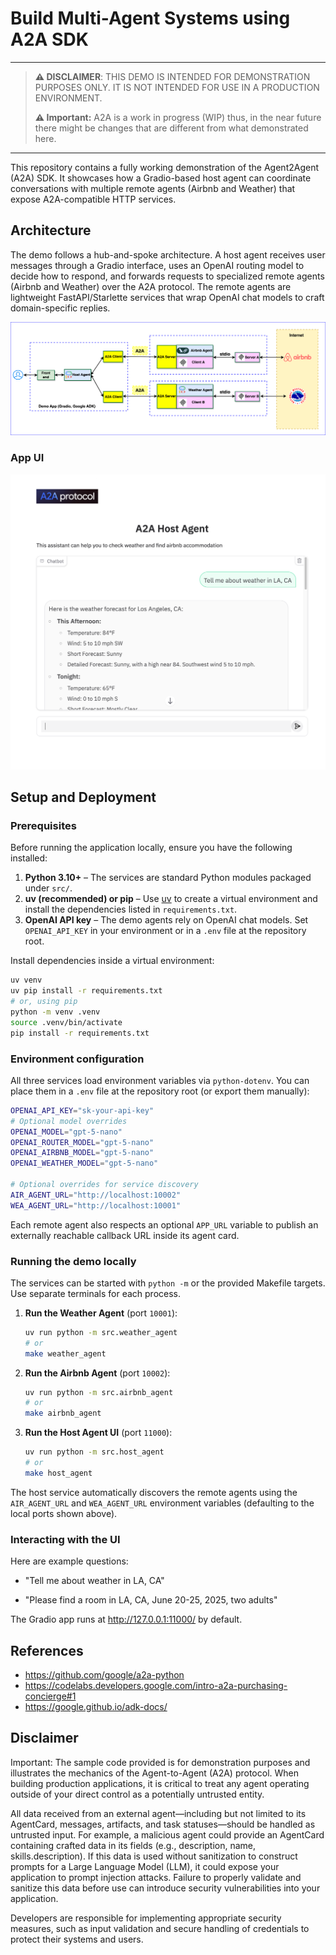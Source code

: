 # Build Multi-Agent Systems using A2A SDK

----
> **⚠️ DISCLAIMER**: THIS DEMO IS INTENDED FOR DEMONSTRATION PURPOSES ONLY. IT IS NOT INTENDED FOR USE IN A PRODUCTION ENVIRONMENT.
>
> **⚠️ Important:** A2A is a work in progress (WIP) thus, in the near future there might be changes that are different from what demonstrated here.
----

This repository contains a fully working demonstration of the Agent2Agent (A2A) SDK.  It showcases how a Gradio-based host agent can coordinate conversations with multiple remote agents (Airbnb and Weather) that expose A2A-compatible HTTP services.

## Architecture

The demo follows a hub-and-spoke architecture. A host agent receives user messages through a Gradio interface, uses an OpenAI routing model to decide how to respond, and forwards requests to specialized remote agents (Airbnb and Weather) over the A2A protocol. The remote agents are lightweight FastAPI/Starlette services that wrap OpenAI chat models to craft domain-specific replies.

![architecture](assets/A2A_multi_agent.png)

### App UI

![screenshot](assets/screenshot.png)

## Setup and Deployment

### Prerequisites

Before running the application locally, ensure you have the following installed:

1. **Python 3.10+** – The services are standard Python modules packaged under `src/`.
2. **uv (recommended) or pip** – Use [uv](https://docs.astral.sh/uv/getting-started/installation/) to create a virtual environment and install the dependencies listed in `requirements.txt`.
3. **OpenAI API key** – The demo agents rely on OpenAI chat models. Set `OPENAI_API_KEY` in your environment or in a `.env` file at the repository root.

Install dependencies inside a virtual environment:

```bash
uv venv
uv pip install -r requirements.txt
# or, using pip
python -m venv .venv
source .venv/bin/activate
pip install -r requirements.txt
```

### Environment configuration

All three services load environment variables via `python-dotenv`. You can place them in a `.env` file at the repository root (or export them manually):

```bash
OPENAI_API_KEY="sk-your-api-key"
# Optional model overrides
OPENAI_MODEL="gpt-5-nano"
OPENAI_ROUTER_MODEL="gpt-5-nano"
OPENAI_AIRBNB_MODEL="gpt-5-nano"
OPENAI_WEATHER_MODEL="gpt-5-nano"

# Optional overrides for service discovery
AIR_AGENT_URL="http://localhost:10002"
WEA_AGENT_URL="http://localhost:10001"
```

Each remote agent also respects an optional `APP_URL` variable to publish an externally reachable callback URL inside its agent card.

### Running the demo locally

The services can be started with `python -m` or the provided Makefile targets. Use separate terminals for each process.

1. **Run the Weather Agent** (port `10001`):

   ```bash
   uv run python -m src.weather_agent
   # or
   make weather_agent
   ```

2. **Run the Airbnb Agent** (port `10002`):

   ```bash
   uv run python -m src.airbnb_agent
   # or
   make airbnb_agent
   ```

3. **Run the Host Agent UI** (port `11000`):

   ```bash
   uv run python -m src.host_agent
   # or
   make host_agent
   ```

The host service automatically discovers the remote agents using the `AIR_AGENT_URL` and `WEA_AGENT_URL` environment variables (defaulting to the local ports shown above).

### Interacting with the UI

Here are example questions:

- "Tell me about weather in LA, CA"

- "Please find a room in LA, CA, June 20-25, 2025, two adults"

The Gradio app runs at <http://127.0.0.1:11000/> by default.

## References

- <https://github.com/google/a2a-python>
- <https://codelabs.developers.google.com/intro-a2a-purchasing-concierge#1>
- <https://google.github.io/adk-docs/>

## Disclaimer

Important: The sample code provided is for demonstration purposes and illustrates the mechanics of the Agent-to-Agent (A2A) protocol. When building production applications, it is critical to treat any agent operating outside of your direct control as a potentially untrusted entity.

All data received from an external agent—including but not limited to its AgentCard, messages, artifacts, and task statuses—should be handled as untrusted input. For example, a malicious agent could provide an AgentCard containing crafted data in its fields (e.g., description, name, skills.description). If this data is used without sanitization to construct prompts for a Large Language Model (LLM), it could expose your application to prompt injection attacks.  Failure to properly validate and sanitize this data before use can introduce security vulnerabilities into your application.

Developers are responsible for implementing appropriate security measures, such as input validation and secure handling of credentials to protect their systems and users.
